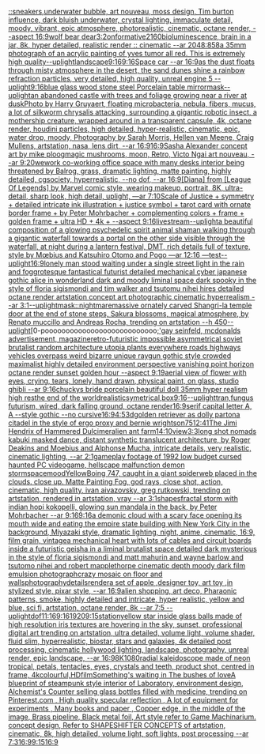 [::](https://www.ebank.nz/aiartgenerator?category=%3A%3A)[sneakers,underwater bubble, art nouveau, moss design, Tim burton influence, dark bluish underwater, crystal lighting, immaculate detail, moody, vibrant, epic atmosphere, photorealistic, cinematic, octane render, --aspect 16:9](https://www.ebank.nz/aiartgenerator?category=sneakers%2Cunderwater%2520bubble%2C%2520art%2520nouveau%2C%2520moss%2520design%2C%2520Tim%2520burton%2520influence%2C%2520dark%2520bluish%2520underwater%2C%2520crystal%2520lighting%2C%2520immaculate%2520detail%2C%2520moody%2C%2520vibrant%2C%2520epic%2520atmosphere%2C%2520photorealistic%2C%2520cinematic%2C%2520octane%2520render%2C%2520--aspect%252016%3A9)[wolf bear dear](https://www.ebank.nz/aiartgenerator?category=wolf%2520bear%2520dear)[3:2](https://www.ebank.nz/aiartgenerator?category=3%3A2)[onformative](https://www.ebank.nz/aiartgenerator?category=onformative)[2160](https://www.ebank.nz/aiartgenerator?category=2160)[bioluminescence, brain in a jar, 8k, hyper detailed, realistic render :: cinematic --ar 2048:858](https://www.ebank.nz/aiartgenerator?category=bioluminescence%2C%2520brain%2520in%2520a%2520jar%2C%25208k%2C%2520hyper%2520detailed%2C%2520realistic%2520render%2520%3A%3A%2520cinematic%2520--ar%25202048%3A858)[a 35mm photograph of an acrylic painting of yves tumor all red. This is extremely high quality](https://www.ebank.nz/aiartgenerator?category=a%252035mm%2520photograph%2520of%2520an%2520acrylic%2520painting%2520of%2520yves%2520tumor%2520all%2520red.%2520This%2520is%2520extremely%2520high%2520quality)[--uplight](https://www.ebank.nz/aiartgenerator?category=--uplight)[landscape](https://www.ebank.nz/aiartgenerator?category=landscape)[9:16](https://www.ebank.nz/aiartgenerator?category=9%3A16)[9:16](https://www.ebank.nz/aiartgenerator?category=9%3A16)[Space car --ar 16:9](https://www.ebank.nz/aiartgenerator?category=Space%2520car%2520--ar%252016%3A9)[as the dust floats through misty atmosphere in the desert, the sand dunes shine a rainbow refraction particles, very detailed, high quality, unreal engine 5 --uplight](https://www.ebank.nz/aiartgenerator?category=as%2520the%2520dust%2520floats%2520through%2520misty%2520atmosphere%2520in%2520the%2520desert%2C%2520the%2520sand%2520dunes%2520shine%2520a%2520rainbow%2520refraction%2520particles%2C%2520very%2520detailed%2C%2520high%2520quality%2C%2520unreal%2520engine%25205%2520--uplight)[9:16](https://www.ebank.nz/aiartgenerator?category=9%3A16)[blue glass  wood stone steel Porcelain table mirror](https://www.ebank.nz/aiartgenerator?category=blue%2520glass%2520%2520wood%2520stone%2520steel%2520Porcelain%2520table%2520mirror)[mask](https://www.ebank.nz/aiartgenerator?category=mask)[--uplight](https://www.ebank.nz/aiartgenerator?category=--uplight)[an abandoned castle with trees and foliage growing near a river at dusk](https://www.ebank.nz/aiartgenerator?category=an%2520abandoned%2520castle%2520with%2520trees%2520and%2520foliage%2520growing%2520near%2520a%2520river%2520at%2520dusk)[Photo by Harry Gruyaert, floating microbacteria, nebula, fibers, mucus, a lot of silkworm chrysalis attacking, surrounding a gigantic robotic insect, a mothership creature, wrapped around in a transparent capsule, 4k, octane render, houdini particles, high detailed, hyper-realistic, cinematic, epic, water drop, moody, Photography by Sarah Morris, Hellen van Meene, Craig Mullens, artstation, nasa, lens dirt, --ar 16:9](https://www.ebank.nz/aiartgenerator?category=Photo%2520by%2520Harry%2520Gruyaert%2C%2520floating%2520microbacteria%2C%2520nebula%2C%2520fibers%2C%2520mucus%2C%2520a%2520lot%2520of%2520silkworm%2520chrysalis%2520attacking%2C%2520surrounding%2520a%2520gigantic%2520robotic%2520insect%2C%2520a%2520mothership%2520creature%2C%2520wrapped%2520around%2520in%2520a%2520transparent%2520capsule%2C%25204k%2C%2520octane%2520render%2C%2520houdini%2520particles%2C%2520high%2520detailed%2C%2520hyper-realistic%2C%2520cinematic%2C%2520epic%2C%2520water%2520drop%2C%2520moody%2C%2520Photography%2520by%2520Sarah%2520Morris%2C%2520Hellen%2520van%2520Meene%2C%2520Craig%2520Mullens%2C%2520artstation%2C%2520nasa%2C%2520lens%2520dirt%2C%2520--ar%252016%3A9)[16:9](https://www.ebank.nz/aiartgenerator?category=16%3A9)[Sasha Alexander concept art by mike ploog](https://www.ebank.nz/aiartgenerator?category=Sasha%2520Alexander%2520concept%2520art%2520by%2520mike%2520ploog)[magic mushrooms, moon, Retro, Victo Ngai art nouveau,  --ar 9:20](https://www.ebank.nz/aiartgenerator?category=magic%2520mushrooms%2C%2520moon%2C%2520Retro%2C%2520Victo%2520Ngai%2520art%2520nouveau%2C%2520%2520--ar%25209%3A20)[wework co-working office space with many desks interior being threatened by Balrog, grass, dramatic lighting, matte painting, highly detailed, cgsociety, hyperrealistic, --no dof, --ar 16:9](https://www.ebank.nz/aiartgenerator?category=wework%2520co-working%2520office%2520space%2520with%2520many%2520desks%2520interior%2520being%2520threatened%2520by%2520Balrog%2C%2520grass%2C%2520dramatic%2520lighting%2C%2520matte%2520painting%2C%2520highly%2520detailed%2C%2520cgsociety%2C%2520hyperrealistic%2C%2520--no%2520dof%2C%2520--ar%252016%3A9)[[Diana] from [League Of Legends] by Marvel comic style, wearing makeup, portrait, 8K, ultra-detail, sharp look, high detail, uplight, —ar 7:10](https://www.ebank.nz/aiartgenerator?category=%5BDiana%5D%2520from%2520%5BLeague%2520Of%2520Legends%5D%2520by%2520Marvel%2520comic%2520style%2C%2520wearing%2520makeup%2C%2520portrait%2C%25208K%2C%2520ultra-detail%2C%2520sharp%2520look%2C%2520high%2520detail%2C%2520uplight%2C%2520%E2%80%94ar%25207%3A10)[Scale of Justice + symmetry + detailed intricate ink illustration + justice symbol + tarot card with ornate border frame + by Peter Mohrbacher + complementing colors + frame + golden frame + ultra HD + 4k + --aspect 9:16](https://www.ebank.nz/aiartgenerator?category=Scale%2520of%2520Justice%2520%2B%2520symmetry%2520%2B%2520detailed%2520intricate%2520ink%2520illustration%2520%2B%2520justice%2520symbol%2520%2B%2520tarot%2520card%2520with%2520ornate%2520border%2520frame%2520%2B%2520by%2520Peter%2520Mohrbacher%2520%2B%2520complementing%2520colors%2520%2B%2520frame%2520%2B%2520golden%2520frame%2520%2B%2520ultra%2520HD%2520%2B%25204k%2520%2B%2520--aspect%25209%3A16)[livestream](https://www.ebank.nz/aiartgenerator?category=livestream)[--uplight](https://www.ebank.nz/aiartgenerator?category=--uplight)[a beautiful composition of a glowing psychedelic spirit animal shaman walking through a gigantic waterfall towards a portal on the other side visible through the waterfall, at night during a lantern festival, DMT,  rich details full of texture, style by Mœbius and Katsuhiro Otomo and Pogo —ar 12:16 —test](https://www.ebank.nz/aiartgenerator?category=a%2520beautiful%2520composition%2520of%2520a%2520glowing%2520psychedelic%2520spirit%2520animal%2520shaman%2520walking%2520through%2520a%2520gigantic%2520waterfall%2520towards%2520a%2520portal%2520on%2520the%2520other%2520side%2520visible%2520through%2520the%2520waterfall%2C%2520at%2520night%2520during%2520a%2520lantern%2520festival%2C%2520DMT%2C%2520%2520rich%2520details%2520full%2520of%2520texture%2C%2520style%2520by%2520M%C5%93bius%2520and%2520Katsuhiro%2520Otomo%2520and%2520Pogo%2520%E2%80%94ar%252012%3A16%2520%E2%80%94test)[--uplight](https://www.ebank.nz/aiartgenerator?category=--uplight)[16:9](https://www.ebank.nz/aiartgenerator?category=16%3A9)[lonely man stood waiting under a single street light in the rain and fog](https://www.ebank.nz/aiartgenerator?category=lonely%2520man%2520stood%2520waiting%2520under%2520a%2520single%2520street%2520light%2520in%2520the%2520rain%2520and%2520fog)[grotesque fantastical futurist detailed mechanical cyber japanese gothic alice in wonderland dark and moody liminal space dark spooky in the style of floria sigismondi and tim walker and tsutomu nihei hires detailed octane render artstation concept art photographic cinematic hyperrealism --ar 3:1](https://www.ebank.nz/aiartgenerator?category=grotesque%2520fantastical%2520futurist%2520detailed%2520mechanical%2520cyber%2520japanese%2520gothic%2520alice%2520in%2520wonderland%2520dark%2520and%2520moody%2520liminal%2520space%2520dark%2520spooky%2520in%2520the%2520style%2520of%2520floria%2520sigismondi%2520and%2520tim%2520walker%2520and%2520tsutomu%2520nihei%2520hires%2520detailed%2520octane%2520render%2520artstation%2520concept%2520art%2520photographic%2520cinematic%2520hyperrealism%2520--ar%25203%3A1)[--uplight](https://www.ebank.nz/aiartgenerator?category=--uplight)[mask](https://www.ebank.nz/aiartgenerator?category=mask)[::nightmare](https://www.ebank.nz/aiartgenerator?category=%3A%3Anightmare)[massive ornately carved Shangri-la temple door at the end of stone steps, Sakura blossoms, magical atmosphere, by Renato muccillo and Andreas Rocha, trending on artstation --h 450](https://www.ebank.nz/aiartgenerator?category=massive%2520ornately%2520carved%2520Shangri-la%2520temple%2520door%2520at%2520the%2520end%2520of%2520stone%2520steps%2C%2520Sakura%2520blossoms%2C%2520magical%2520atmosphere%2C%2520by%2520Renato%2520muccillo%2520and%2520Andreas%2520Rocha%2C%2520trending%2520on%2520artstation%2520--h%2520450)[--uplight](https://www.ebank.nz/aiartgenerator?category=--uplight)[0-pooooooooooooooooooooooooooo[;'](https://www.ebank.nz/aiartgenerator?category=0-pooooooooooooooooooooooooooo%5B%3B%27)[gay seinfeld, mcdonalds advertisement, magazine](https://www.ebank.nz/aiartgenerator?category=gay%2520seinfeld%2C%2520mcdonalds%2520advertisement%2C%2520magazine)[retro-futuristic impossible asymmetrical soviet brutalist random architecture utopia plants everywhere roads highways vehicles overpass weird bizarre unique raygun gothic style crowded maximalist highly detailed environment perspective vanishing point horizon octane render sunset golden hour  --aspect 9:19](https://www.ebank.nz/aiartgenerator?category=retro-futuristic%2520impossible%2520asymmetrical%2520soviet%2520brutalist%2520random%2520architecture%2520utopia%2520plants%2520everywhere%2520roads%2520highways%2520vehicles%2520overpass%2520weird%2520bizarre%2520unique%2520raygun%2520gothic%2520style%2520crowded%2520maximalist%2520highly%2520detailed%2520environment%2520perspective%2520vanishing%2520point%2520horizon%2520octane%2520render%2520sunset%2520golden%2520hour%2520%2520--aspect%25209%3A19)[aerial view of flower with eyes, crying, tears, lonely, hand drawn, physical paint, on glass, studio ghibli --ar 9:16](https://www.ebank.nz/aiartgenerator?category=aerial%2520view%2520of%2520flower%2520with%2520eyes%2C%2520crying%2C%2520tears%2C%2520lonely%2C%2520hand%2520drawn%2C%2520physical%2520paint%2C%2520on%2520glass%2C%2520studio%2520ghibli%2520--ar%25209%3A16)[chuckys bride porcelain beautiful doll  35mm hyper realism high res](https://www.ebank.nz/aiartgenerator?category=chuckys%2520bride%2520porcelain%2520beautiful%2520doll%2520%252035mm%2520hyper%2520realism%2520high%2520res)[the end of the world](https://www.ebank.nz/aiartgenerator?category=the%2520end%2520of%2520the%2520world)[realistic](https://www.ebank.nz/aiartgenerator?category=realistic)[symetrical,](https://www.ebank.nz/aiartgenerator?category=symetrical%2C)[box](https://www.ebank.nz/aiartgenerator?category=box)[9:16](https://www.ebank.nz/aiartgenerator?category=9%3A16)[--uplight](https://www.ebank.nz/aiartgenerator?category=--uplight)[tran,](https://www.ebank.nz/aiartgenerator?category=tran%2C)[fungus futurism, wired, dark falling ground, octane render](https://www.ebank.nz/aiartgenerator?category=fungus%2520futurism%2C%2520wired%2C%2520dark%2520falling%2520ground%2C%2520octane%2520render)[16:9](https://www.ebank.nz/aiartgenerator?category=16%3A9)[serif capital letter A, A --style gothic --no cursive](https://www.ebank.nz/aiartgenerator?category=serif%2520capital%2520letter%2520A%2C%2520A%2520--style%2520gothic%2520--no%2520cursive)[16:9](https://www.ebank.nz/aiartgenerator?category=16%3A9)[4:5](https://www.ebank.nz/aiartgenerator?category=4%3A5)[3d](https://www.ebank.nz/aiartgenerator?category=3d)[golden retriever as dolly parton](https://www.ebank.nz/aiartgenerator?category=golden%2520retriever%2520as%2520dolly%2520parton)[a citadel in the style of ergo proxy and bernie wrightson](https://www.ebank.nz/aiartgenerator?category=a%2520citadel%2520in%2520the%2520style%2520of%2520ergo%2520proxy%2520and%2520bernie%2520wrightson)[75](https://www.ebank.nz/aiartgenerator?category=75)[12:41](https://www.ebank.nz/aiartgenerator?category=12%3A41)[The Jimi Hendrix of Hammered Dulcimer](https://www.ebank.nz/aiartgenerator?category=The%2520Jimi%2520Hendrix%2520of%2520Hammered%2520Dulcimer)[alien ant farm](https://www.ebank.nz/aiartgenerator?category=alien%2520ant%2520farm)[14:10](https://www.ebank.nz/aiartgenerator?category=14%3A10)[view](https://www.ebank.nz/aiartgenerator?category=view)[3:3](https://www.ebank.nz/aiartgenerator?category=3%3A3)[long shot nomads kabuki masked dance, distant synthetic translucent architecture, by Roger Deakins and Moebius and Alphonse Mucha, intricate details, very realistic, cinematic lighting, --ar  2:1](https://www.ebank.nz/aiartgenerator?category=long%2520shot%2520nomads%2520kabuki%2520masked%2520dance%2C%2520distant%2520synthetic%2520translucent%2520architecture%2C%2520by%2520Roger%2520Deakins%2520and%2520Moebius%2520and%2520Alphonse%2520Mucha%2C%2520intricate%2520details%2C%2520very%2520realistic%2C%2520cinematic%2520lighting%2C%2520--ar%2520%25202%3A1)[gameplay footage of 1992 low budget cursed haunted PC videogame, hellscape malfunction demon storm](https://www.ebank.nz/aiartgenerator?category=gameplay%2520footage%2520of%25201992%2520low%2520budget%2520cursed%2520haunted%2520PC%2520videogame%2C%2520hellscape%2520malfunction%2520demon%2520storm)[space](https://www.ebank.nz/aiartgenerator?category=space)[mood](https://www.ebank.nz/aiartgenerator?category=mood)[Yellow](https://www.ebank.nz/aiartgenerator?category=Yellow)[Boing 747, caught in a giant spiderweb placed in the clouds. close up. Matte Painting Fog, god rays, close shot, action, cinematic, high quality, ivan aivazovsky, greg rutkowski, trending on artstation, rendered in artstation, vray --ar 3:1](https://www.ebank.nz/aiartgenerator?category=Boing%2520747%2C%2520caught%2520in%2520a%2520giant%2520spiderweb%2520placed%2520in%2520the%2520clouds.%2520close%2520up.%2520Matte%2520Painting%2520Fog%2C%2520god%2520rays%2C%2520close%2520shot%2C%2520action%2C%2520cinematic%2C%2520high%2520quality%2C%2520ivan%2520aivazovsky%2C%2520greg%2520rutkowski%2C%2520trending%2520on%2520artstation%2C%2520rendered%2520in%2520artstation%2C%2520vray%2520--ar%25203%3A1)[shapes](https://www.ebank.nz/aiartgenerator?category=shapes)[fractal storm with indian hopi kokopelli, glowing sun mandala in the back, by Peter Mohrbacher  --ar 9:16](https://www.ebank.nz/aiartgenerator?category=fractal%2520storm%2520with%2520indian%2520hopi%2520kokopelli%2C%2520glowing%2520sun%2520mandala%2520in%2520the%2520back%2C%2520by%2520Peter%2520Mohrbacher%2520%2520--ar%25209%3A16)[9:16](https://www.ebank.nz/aiartgenerator?category=9%3A16)[a demonic cloud with a scary face opening its mouth wide and eating the empire state building with New York City in the background, Miyazaki style, dramatic lighting, night, anime, cinematic, 16:9, film grain, vintage](https://www.ebank.nz/aiartgenerator?category=a%2520demonic%2520cloud%2520with%2520a%2520scary%2520face%2520opening%2520its%2520mouth%2520wide%2520and%2520eating%2520the%2520empire%2520state%2520building%2520with%2520New%2520York%2520City%2520in%2520the%2520background%2C%2520Miyazaki%2520style%2C%2520dramatic%2520lighting%2C%2520night%2C%2520anime%2C%2520cinematic%2C%252016%3A9%2C%2520film%2520grain%2C%2520vintage)[a mechanical heart with lots of cables and circuit boards inside a futuristic geisha in a liminal brutalist space detailed dark mysterious in the style of floria sigismondi and matt mahurin and wayne barlow and tsutomo nihei and robert mapplethorpe cinematic depth moody dark film emulsion photograph](https://www.ebank.nz/aiartgenerator?category=a%2520mechanical%2520heart%2520with%2520lots%2520of%2520cables%2520and%2520circuit%2520boards%2520inside%2520a%2520futuristic%2520geisha%2520in%2520a%2520liminal%2520brutalist%2520space%2520detailed%2520dark%2520mysterious%2520in%2520the%2520style%2520of%2520floria%2520sigismondi%2520and%2520matt%2520mahurin%2520and%2520wayne%2520barlow%2520and%2520tsutomo%2520nihei%2520and%2520robert%2520mapplethorpe%2520cinematic%2520depth%2520moody%2520dark%2520film%2520emulsion%2520photograph)[crazy mosaic on floor and walls](https://www.ebank.nz/aiartgenerator?category=crazy%2520mosaic%2520on%2520floor%2520and%2520walls)[photography](https://www.ebank.nz/aiartgenerator?category=photography)[details](https://www.ebank.nz/aiartgenerator?category=details)[render](https://www.ebank.nz/aiartgenerator?category=render)[a set of apple ,designer toy, art toy ,in stylized style, pixar style, --ar 16:9](https://www.ebank.nz/aiartgenerator?category=a%2520set%2520of%2520apple%2520%2Cdesigner%2520toy%2C%2520art%2520toy%2520%2Cin%2520stylized%2520style%2C%2520pixar%2520style%2C%2520--ar%252016%3A9)[alien shopping, art deco, Pharaonic patterns, smoke, highly detailed and intricate, hyper realistic, yellow and blue, sci fi, artstation, octane render, 8k --ar 7:5 --uplight](https://www.ebank.nz/aiartgenerator?category=alien%2520shopping%2C%2520art%2520deco%2C%2520Pharaonic%2520patterns%2C%2520smoke%2C%2520highly%2520detailed%2520and%2520intricate%2C%2520hyper%2520realistic%2C%2520yellow%2520and%2520blue%2C%2520sci%2520fi%2C%2520artstation%2C%2520octane%2520render%2C%25208k%2520--ar%25207%3A5%2520--uplight)[dof](https://www.ebank.nz/aiartgenerator?category=dof)[11:16](https://www.ebank.nz/aiartgenerator?category=11%3A16)[9:16](https://www.ebank.nz/aiartgenerator?category=9%3A16)[1920](https://www.ebank.nz/aiartgenerator?category=1920)[9:15](https://www.ebank.nz/aiartgenerator?category=9%3A15)[station](https://www.ebank.nz/aiartgenerator?category=station)[yellow star inside glass balls made of high resolution iris textures are hovering in the sky, sunset, professional digital art trending on artstation, ultra detailed, volume light, volume shader, fluid slim, hyperrealistic, biostar, stars and galaxies, 4k detailed post processing, cinematic hollywood lighting, landscape, photography, unreal render, epic landscape, --ar 16:9](https://www.ebank.nz/aiartgenerator?category=yellow%2520star%2520inside%2520glass%2520balls%2520made%2520of%2520high%2520resolution%2520iris%2520textures%2520are%2520hovering%2520in%2520the%2520sky%2C%2520sunset%2C%2520professional%2520digital%2520art%2520trending%2520on%2520artstation%2C%2520ultra%2520detailed%2C%2520volume%2520light%2C%2520volume%2520shader%2C%2520fluid%2520slim%2C%2520hyperrealistic%2C%2520biostar%2C%2520stars%2520and%2520galaxies%2C%25204k%2520detailed%2520post%2520processing%2C%2520cinematic%2520hollywood%2520lighting%2C%2520landscape%2C%2520photography%2C%2520unreal%2520render%2C%2520epic%2520landscape%2C%2520--ar%252016%3A9)[8K](https://www.ebank.nz/aiartgenerator?category=8K)[1080](https://www.ebank.nz/aiartgenerator?category=1080)[radial kaleidoscope made of neon tropical, petals, tentacles, eyes, crystals and teeth, product shot, centred in frame, 4k](https://www.ebank.nz/aiartgenerator?category=radial%2520kaleidoscope%2520made%2520of%2520neon%2520tropical%2C%2520petals%2C%2520tentacles%2C%2520eyes%2C%2520crystals%2520and%2520teeth%2C%2520product%2520shot%2C%2520centred%2520in%2520frame%2C%25204k)[colourful,](https://www.ebank.nz/aiartgenerator?category=colourful%2C)[HD](https://www.ebank.nz/aiartgenerator?category=HD)[film](https://www.ebank.nz/aiartgenerator?category=film)[Something's waiting in The bushes of love](https://www.ebank.nz/aiartgenerator?category=Something%27s%2520waiting%2520in%2520The%2520bushes%2520of%2520love)[A blueprint of steampunk style interior of Laboratory,  environment  design,  Alchemist's Counter selling glass bottles filled with medicine,  trending on Pinterest.com  , High quality specular reflection , A lot of equipment for experiments , Many books and paper ,  Copper  edge, in the middle of the image, Brass pipeline,  Black metal foil,  Art style refer to Game Machinarium.  concept design, Refer to SHAPESHIFTER CONCEPTS  of artstation, cinematic,  8k, high detailed,  volume light,  soft lights,  post processing    --ar 7:3](https://www.ebank.nz/aiartgenerator?category=A%2520blueprint%2520of%2520steampunk%2520style%2520interior%2520of%2520Laboratory%2C%2520%2520environment%2520%2520design%2C%2520%2520Alchemist%27s%2520Counter%2520selling%2520glass%2520bottles%2520filled%2520with%2520medicine%2C%2520%2520trending%2520on%2520Pinterest.com%2520%2520%2C%2520High%2520quality%2520specular%2520reflection%2520%2C%2520A%2520lot%2520of%2520equipment%2520for%2520experiments%2520%2C%2520Many%2520books%2520and%2520paper%2520%2C%2520%2520Copper%2520%2520edge%2C%2520in%2520the%2520middle%2520of%2520the%2520image%2C%2520Brass%2520pipeline%2C%2520%2520Black%2520metal%2520foil%2C%2520%2520Art%2520style%2520refer%2520to%2520Game%2520Machinarium.%2520%2520concept%2520design%2C%2520Refer%2520to%2520SHAPESHIFTER%2520CONCEPTS%2520%2520of%2520artstation%2C%2520cinematic%2C%2520%25208k%2C%2520high%2520detailed%2C%2520%2520volume%2520light%2C%2520%2520soft%2520lights%2C%2520%2520post%2520processing%2520%2520%2520%2520--ar%25207%3A3)[16:9](https://www.ebank.nz/aiartgenerator?category=16%3A9)[9:15](https://www.ebank.nz/aiartgenerator?category=9%3A15)[16:9](https://www.ebank.nz/aiartgenerator?category=16%3A9)